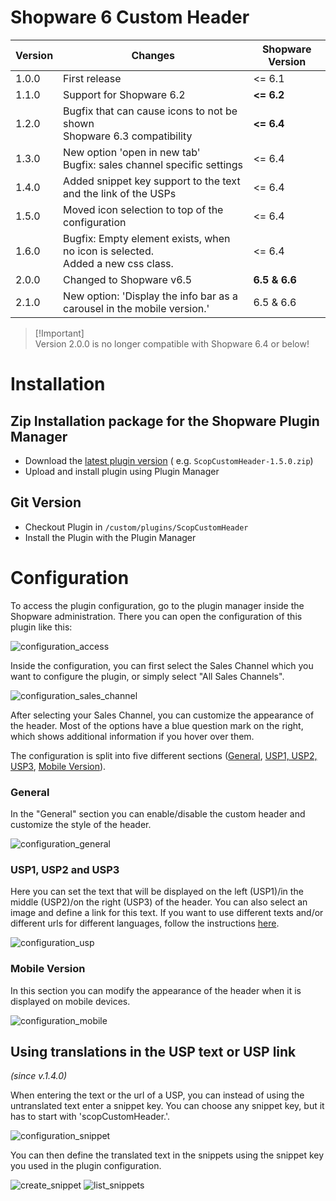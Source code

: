 # Shopware 6 Custom Header

| Version | Changes                                                                            | Shopware Version   |
|---------|------------------------------------------------------------------------------------------ |----------------|
| 1.0.0   | First release  | <= 6.1             |                                             
| 1.1.0   | Support for Shopware 6.2   | **<= 6.2**             |                                 
| 1.2.0   | Bugfix that can cause icons to not be shown<br>Shopware 6.3 compatibility                   | **<= 6.4**             |
| 1.3.0   | New option 'open in new tab'<br>Bugfix: sales channel specific settings           | <= 6.4             |
| 1.4.0   | Added snippet key support to the text and the link of the USPs                         | <= 6.4             |
| 1.5.0   | Moved icon selection to top of the configuration | <= 6.4             |
| 1.6.0   | Bugfix: Empty <span> element exists, when no icon is selected.<br>Added a new css class.                          | <= 6.4             |
| 2.0.0     | Changed to Shopware v6.5                               | **6.5 & 6.6**             |
| 2.1.0     | New option: 'Display the info bar as a carousel in the mobile version.'  | 6.5 & 6.6             |

> [!Important]\
> Version 2.0.0 is no longer compatible with Shopware 6.4 or below!

# Installation

## Zip Installation package for the Shopware Plugin Manager

* Download the [latest plugin version](https://github.com/scope01-GmbH/ScopCustomHeader/releases/latest/) (
  e.g. `ScopCustomHeader-1.5.0.zip`)
* Upload and install plugin using Plugin Manager

## Git Version

* Checkout Plugin in `/custom/plugins/ScopCustomHeader`
* Install the Plugin with the Plugin Manager

# Configuration

To access the plugin configuration, go to the plugin manager inside the Shopware administration. There you can open the configuration of this plugin like this:

![configuration_access](screenshots/Access_Configuration.png)

Inside the configuration, you can first select the Sales Channel which you want to configure the plugin, or simply select "All Sales Channels".

![configuration_sales_channel](screenshots/Select_Sales_Channel.png)

After selecting your Sales Channel, you can customize the appearance of the header. Most of the options have a blue question mark on the right, which shows additional information if you hover over them.

The configuration is split into five different sections ([General](#general), [USP1, USP2, USP3](#usp1-usp2-and-usp3), [Mobile Version](#mobile-version)).

### General

In the "General" section you can enable/disable the custom header and customize the style of the header.

![configuration_general](screenshots/Configuration_General.png)

### USP1, USP2 and USP3

Here you can set the text that will be displayed on the left (USP1)/in the middle (USP2)/on the right (USP3) of the header. You can also select an image and define a link for this text.
If you want to use different texts and/or different urls for different languages, follow the instructions [here](#using-translations-in-the-usp-text-or-usp-link).

![configuration_usp](screenshots/Configuration_USP.png)

### Mobile Version

In this section you can modify the appearance of the header when it is displayed on mobile devices.

![configuration_mobile](screenshots/Configuration_Mobile.png)

## Using translations in the USP text or USP link
*(since v.1.4.0)*

When entering the text or the url of a USP, you can instead of using the untranslated text enter a snippet key. You can choose any snippet key, but it has to start with 'scopCustomHeader.'.

![configuration_snippet](screenshots/Configuration_Use_Snippet.png)

You can then define the translated text in the snippets using the snippet key you used in the plugin configuration.

![create_snippet](screenshots/Create_Snippet.png)
![list_snippets](screenshots/List_Snippets.png)
